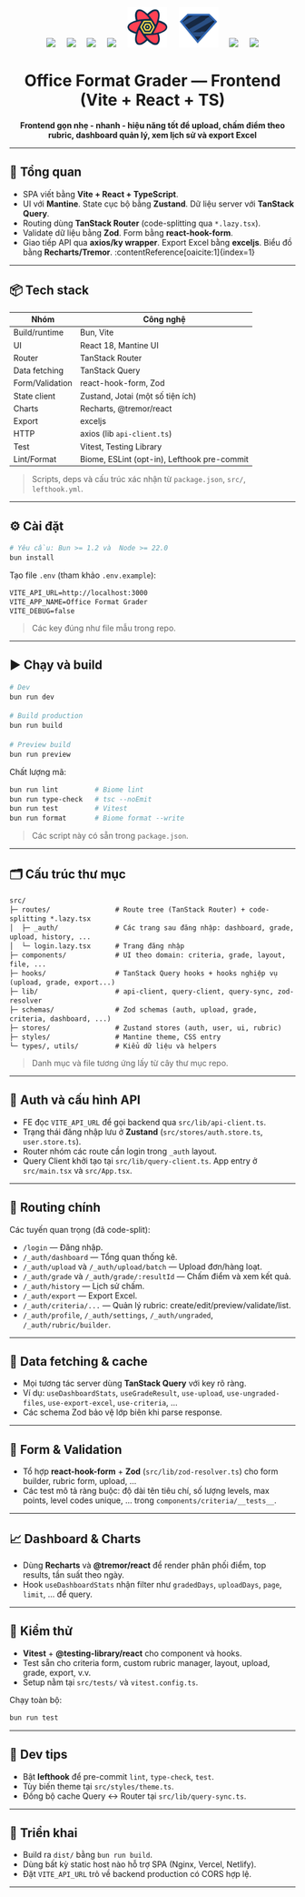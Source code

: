 <p align="center">
  <img src="https://bun.sh/logo.svg" height="70" />
  &nbsp;&nbsp;&nbsp;
  <img src="https://vitejs.dev/logo.svg" height="70" />
  &nbsp;&nbsp;&nbsp;
  <img src="https://upload.wikimedia.org/wikipedia/commons/a/a7/React-icon.svg" height="70" />
  &nbsp;&nbsp;&nbsp;
  <img src="https://tanstack.com/images/logos/logo-color-100.png" height="70" />
  &nbsp;&nbsp;&nbsp;
  <img src="https://raw.githubusercontent.com/TanStack/query/main/media/emblem-light.svg" height="70" />
  &nbsp;&nbsp;&nbsp;
  <img src="https://raw.githubusercontent.com/colinhacks/zod/master/logo.svg" height="70" />
  &nbsp;&nbsp;&nbsp;
  <img src="https://mantine.dev/favicon.svg" height="70" />
  &nbsp;&nbsp;&nbsp;
  <img src="https://github.com/user-attachments/assets/35943980-4a94-4f31-a5ef-041aaecf279c" height="90" /> 
</p>

<h1 align="center">
  Office Format Grader — Frontend (Vite + React + TS)
</h1>

<p align="center"><strong>Frontend gọn nhẹ - nhanh - hiệu năng tốt để upload, chấm điểm theo rubric, dashboard quản lý, xem lịch sử và export Excel</strong></p>

---

## 🔎 Tổng quan

- SPA viết bằng **Vite + React + TypeScript**.
- UI với **Mantine**. State cục bộ bằng **Zustand**. Dữ liệu server với **TanStack Query**.
- Routing dùng **TanStack Router** (code-splitting qua `*.lazy.tsx`).
- Validate dữ liệu bằng **Zod**. Form bằng **react-hook-form**.
- Giao tiếp API qua **axios/ky wrapper**. Export Excel bằng **exceljs**. Biểu đồ bằng **Recharts/Tremor**. :contentReference[oaicite:1]{index=1}

---

## 📦 Tech stack

<div align="center">

| Nhóm | Công nghệ |
|---|---|
| Build/runtime | Bun, Vite |
| UI | React 18, Mantine UI |
| Router | TanStack Router |
| Data fetching | TanStack Query |
| Form/Validation | react-hook-form, Zod |
| State client | Zustand, Jotai (một số tiện ích) |
| Charts | Recharts, @tremor/react |
| Export | exceljs |
| HTTP | axios (lib `api-client.ts`) |
| Test | Vitest, Testing Library |
| Lint/Format | Biome, ESLint (opt-in), Lefthook pre-commit |

</div>

> Scripts, deps và cấu trúc xác nhận từ `package.json`, `src/`, `lefthook.yml`.

---

## ⚙️ Cài đặt

```bash
# Yêu cầu: Bun >= 1.2 và  Node >= 22.0
bun install
````

Tạo file `.env` (tham khảo `.env.example`):

```env
VITE_API_URL=http://localhost:3000
VITE_APP_NAME=Office Format Grader
VITE_DEBUG=false
```

> Các key đúng như file mẫu trong repo.&#x20;

---

## ▶️ Chạy và build

```bash
# Dev
bun run dev

# Build production
bun run build

# Preview build
bun run preview
```

Chất lượng mã:

```bash
bun run lint         # Biome lint
bun run type-check   # tsc --noEmit
bun run test         # Vitest
bun run format       # Biome format --write
```

> Các script này có sẵn trong `package.json`.&#x20;

---

## 🗂️ Cấu trúc thư mục

```text
src/
├─ routes/                # Route tree (TanStack Router) + code-splitting *.lazy.tsx
│  ├─ _auth/              # Các trang sau đăng nhập: dashboard, grade, upload, history, ...
│  └─ login.lazy.tsx      # Trang đăng nhập
├─ components/            # UI theo domain: criteria, grade, layout, file, ...
├─ hooks/                 # TanStack Query hooks + hooks nghiệp vụ (upload, grade, export...)
├─ lib/                   # api-client, query-client, query-sync, zod-resolver
├─ schemas/               # Zod schemas (auth, upload, grade, criteria, dashboard, ...)
├─ stores/                # Zustand stores (auth, user, ui, rubric)
├─ styles/                # Mantine theme, CSS entry
└─ types/, utils/         # Kiểu dữ liệu và helpers
```

> Danh mục và file tương ứng lấy từ cây thư mục repo.&#x20;

---

## 🔐 Auth và cấu hình API

* FE đọc `VITE_API_URL` để gọi backend qua `src/lib/api-client.ts`.
* Trạng thái đăng nhập lưu ở **Zustand** (`src/stores/auth.store.ts`, `user.store.ts`).
* Router nhóm các route cần login trong `_auth` layout.
* Query Client khởi tạo tại `src/lib/query-client.ts`. App entry ở `src/main.tsx` và `src/App.tsx`.&#x20;

---

## 🧭 Routing chính

Các tuyến quan trọng (đã code-split):

* `/login` — Đăng nhập.
* `/_auth/dashboard` — Tổng quan thống kê.
* `/_auth/upload` và `/_auth/upload/batch` — Upload đơn/hàng loạt.
* `/_auth/grade` và `/_auth/grade/:resultId` — Chấm điểm và xem kết quả.
* `/_auth/history` — Lịch sử chấm.
* `/_auth/export` — Export Excel.
* `/_auth/criteria/...` — Quản lý rubric: create/edit/preview/validate/list.
* `/_auth/profile`, `/_auth/settings`, `/_auth/ungraded`, `/_auth/rubric/builder`.&#x20;

---

## 🔌 Data fetching & cache

* Mọi tương tác server dùng **TanStack Query** với key rõ ràng.
* Ví dụ: `useDashboardStats`, `useGradeResult`, `use-upload`, `use-ungraded-files`, `use-export-excel`, `use-criteria`, …
* Các schema Zod bảo vệ lớp biên khi parse response.&#x20;

---

## 🧩 Form & Validation

* Tổ hợp **react-hook-form** + **Zod** (`src/lib/zod-resolver.ts`) cho form builder, rubric form, upload, …
* Các test mô tả ràng buộc: độ dài tên tiêu chí, số lượng levels, max points, level codes unique, … trong `components/criteria/__tests__`.&#x20;

---

## 📈 Dashboard & Charts

* Dùng **Recharts** và **@tremor/react** để render phân phối điểm, top results, tần suất theo ngày.
* Hook `useDashboardStats` nhận filter như `gradedDays`, `uploadDays`, `page`, `limit`, … để query.&#x20;

---

## 🧪 Kiểm thử

* **Vitest** + **@testing-library/react** cho component và hooks.
* Test sẵn cho criteria form, custom rubric manager, layout, upload, grade, export, v.v.
* Setup nằm tại `src/tests/` và `vitest.config.ts`.&#x20;

Chạy toàn bộ:

```bash
bun run test
```

---

## 🧰 Dev tips

* Bật **lefthook** để pre-commit `lint`, `type-check`, `test`.&#x20;
* Tùy biến theme tại `src/styles/theme.ts`.
* Đồng bộ cache Query ↔ Router tại `src/lib/query-sync.ts`.&#x20;

---

## 🚀 Triển khai

* Build ra `dist/` bằng `bun run build`.
* Dùng bất kỳ static host nào hỗ trợ SPA (Nginx, Vercel, Netlify).
* Đặt `VITE_API_URL` trỏ về backend production có CORS hợp lệ.

---
